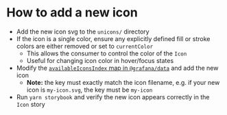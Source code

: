 # How to add a new icon

- Add the new icon svg to the `unicons/` directory
- If the icon is a single color, ensure any explicitly defined fill or stroke colors are either removed or set to `currentColor`
  - This allows the consumer to control the color of the `Icon`
  - Useful for changing icon color in hover/focus states
- Modify the [`availableIconsIndex` map in `@grafana/data`](https://github.com/grafana/grafana/blob/main/packages/grafana-data/src/types/icon.ts#L1) and add the new icon
  - **Note:** the key must exactly match the icon filename, e.g. if your new icon is `my-icon.svg`, the key must be `my-icon`
- Run `yarn storybook` and verify the new icon appears correctly in the `Icon` story
